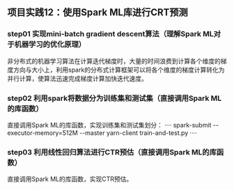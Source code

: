 ## 项目实践12：使用Spark ML库进行CRT预测

### step01 实现mini-batch gradient descent算法（理解Spark ML对于机器学习的优化原理）

非分布式的机器学习算法在计算迭代梯度时，大量的时间浪费到计算各个维度的梯度方向与大小上，利用spark的分布式计算框架可以将各个维度的梯度计算转化为并行计算，使算法迅速完成梯度计算加快迭代速度。

### step02 利用spark将数据分为训练集和测试集（直接调用Spark ML的库函数）

直接调用Spark ML的库函数，实现训练集和测试集划分：
····
spark-submit --executor-memory=512M --master yarn-client train-and-test.py
····

### step03 利用线性回归算法进行CTR预估（直接调用Spark ML的库函数）

直接调用Spark ML的库函数，实现CTR预估。
